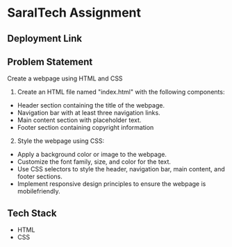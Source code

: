 # SaralTech Assignment

## Deployment Link

## Problem Statement
Create a webpage using HTML and CSS

1. Create an HTML file named "index.html" with the
following components:

* Header section containing the title of the webpage.
* Navigation bar with at least three navigation links.
* Main content section with placeholder text.
* Footer section containing copyright information

2. Style the webpage using CSS:
   
* Apply a background color or image to the webpage.
* Customize the font family, size, and color for the text.
* Use CSS selectors to style the header, navigation bar, main content, and footer sections.
* Implement responsive design principles to ensure the
webpage is mobilefriendly.

## Tech Stack
* HTML
* CSS
